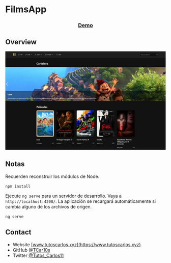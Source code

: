 # FilmsApp

<div align="center">
  <h3>
    <a href="https://films-app-ng.netlify.app/home">
      Demo
    </a>
  </h3>
</div>

## Overview

![screenshot](https://raw.githubusercontent.com/TCar10s/ng-films-app/main/src/assets/img/screenshot-desktop.jpeg)

## Notas

Recuerden reconstruir los módulos de Node.

```
npm install
```

Ejecute `ng serve` para un servidor de desarrollo. Vaya a `http://localhost:4200/`. La aplicación se recargará automáticamente si cambia alguno de los archivos de origen.

```
ng serve
```

## Contact

- Website [www.tutoscarlos.xyz](https://www.tutoscarlos.xyz)
- GitHub [@TCar10s](https://https://github.com/TCar10s)
- Twitter [@Tutos_Carlos11](https://twitter.com/Tutos_Carlos11)

